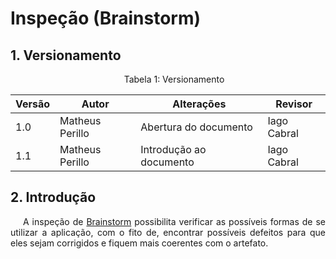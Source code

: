 # Inspeção (Brainstorm)

## 1. Versionamento



<p style="text-indent: 20px; text-align: center">Tabela 1: Versionamento</p>

| Versão | Autor | Alterações | Revisor    |
| ------ | ----- | ---------- | --- |
| 1.0   | Matheus Perillo  | Abertura do documento |  Iago Cabral   |
| 1.1   | Matheus Perillo  | Introdução ao documento |  Iago Cabral   |

<p style="text-indent: 20px; text-align: center"></p>

<p style="text-indent: 20px; text-align: center"></p>

## 2. Introdução

<p style="text-indent: 20px; text-align: justify">
 A inspeção de <a href="https://requisitos-de-software.github.io/2022.1-TikTok/brainstorm/">Brainstorm</a> possibilita verificar as possíveis formas de se utilizar a aplicação, com o fito de, encontrar possíveis defeitos para que eles sejam corrigidos e fiquem mais coerentes com o artefato.
 </p>